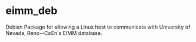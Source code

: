 # eimm_deb
Debian Package for allowing a Linux host to communicate with University of Nevada, Reno--CoEn's EIMM database.
